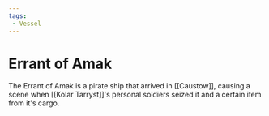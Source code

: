 ```yaml
---
tags:
 - Vessel
---
```


# Errant of Amak

The Errant of Amak is a pirate ship that arrived in [[Caustow]], causing a scene when [[Kolar Tarryst]]'s personal soldiers seized it and a certain item from it's cargo.